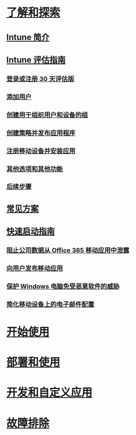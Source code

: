 # [了解和探索](introduction-to-microsoft-intune.md)
## [Intune 简介](introduction-to-microsoft-intune.md)
## [Intune 评估指南](get-started-with-a-30-day-trial-of-microsoft-intune.md)
### [登录或注册 30 天评估版](get-started-with-a-30-day-trial-of-microsoft-intune-step-1.md)
### [添加用户](get-started-with-a-30-day-trial-of-microsoft-intune-step-2.md)
### [创建用于组织用户和设备的组](get-started-with-a-30-day-trial-of-microsoft-intune-step-3.md)
### [创建策略并发布应用程序](get-started-with-a-30-day-trial-of-microsoft-intune-step-4.md)
### [注册移动设备并安装应用](get-started-with-a-30-day-trial-of-microsoft-intune-step-5.md)
### [其他选项和其他功能](get-started-with-a-30-day-trial-of-microsoft-intune-step-6.md)
### [后续步骤](get-started-with-a-30-day-trial-of-microsoft-intune-step-7.md)
## [常见方案](common-ways-to-use-intune.md)
## [快速启动指南](prevent-company-data-leaks-from-Office-365-mobile-apps.md)
### [阻止公司数据从 Office 365 移动应用中泄露](prevent-company-data-leaks-from-Office-365-mobile-apps.md)
### [向用户发布移动应用](publish-mobile-apps-to-users.md)
### [保护 Windows 电脑免受恶意软件的威胁](protect-pcs-against-malware-threats.md)
### [简化移动设备上的电子邮件配置](simplify-email-configuration-on-mobile-devices.md)

# [开始使用](/intune/get-started/what-to-know-before-you-start-microsoft-intune)
<!-- # [Plan and Design](/intune/plan-design/ways-to-do-enterprise-mobility) -->
# [部署和使用](/intune/deploy-use/overview-of-device-and-app-lifecycles-in-microsoft-intune)
# [开发和自定义应用](/intune/develop/intune-app-sdk)
# [故障排除](/intune/troubleshoot/general-troubleshooting-tips-for-microsoft-intune)


<!--HONumber=Aug16_HO4-->


